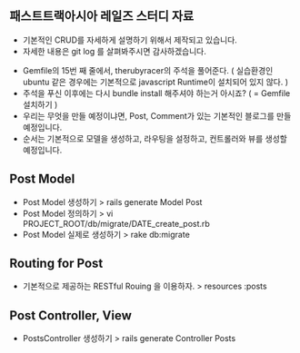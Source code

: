 패스트트랙아시아 레일즈 스터디 자료
---

* 기본적인 CRUD를 자세하게 설명하기 위해서 제작되고 있습니다.
* 자세한 내용은 git log 를 살펴봐주시면 감사하겠습니다.

- Gemfile의 15번 째 줄에서, therubyracer의 주석을 풀어준다.
( 실습환경인 ubuntu 같은 경우에는 기본적으로 javascript Runtime이 설치되어 있지 않다. )
- 주석을 푸신 이후에는 다시 bundle install 해주셔야 하는거 아시죠? ( = Gemfile 설치하기 )
- 우리는 무엇을 만들 예정이냐면, Post, Comment가 있는 기본적인 블로그를 만들 예정입니다.
- 순서는 기본적으로 모델을 생성하고, 라우팅을 설정하고, 컨트롤러와 뷰를 생성할 예정입니다.

Post Model
---
- Post Model 생성하기 > rails generate Model Post
- Post Model 정의하기 > vi PROJECT_ROOT/db/migrate/DATE_create_post.rb
- Post Model 실제로 생성하기 > rake db:migrate

Routing for Post
---
- 기본적으로 제공하는 RESTful Rouing 을 이용하자. > resources :posts

Post Controller, View
---
- PostsController 생성하기 > rails generate Controller Posts
